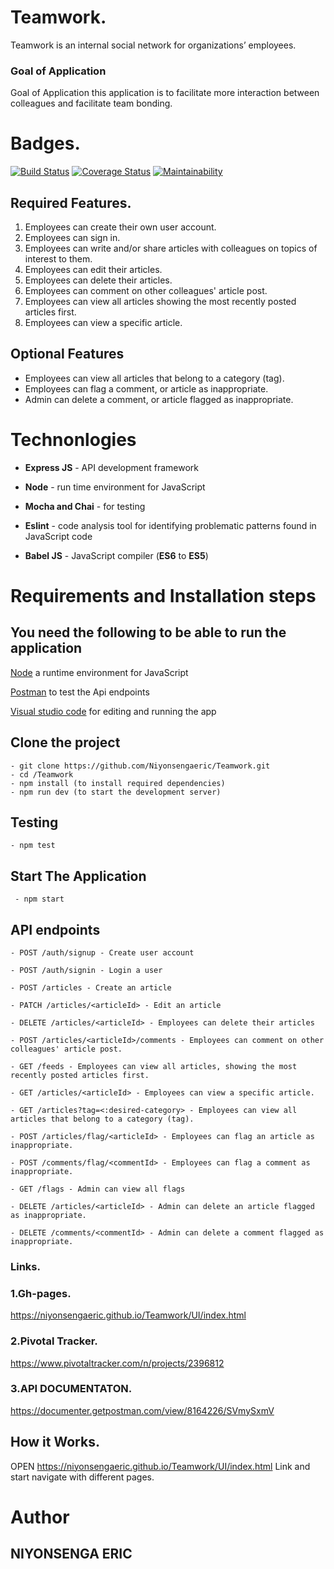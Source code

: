# Teamwork.

Teamwork is an internal social network for organizations’ employees.

### Goal of Application

Goal of Application this application is to facilitate more interaction between colleagues and facilitate team bonding.

# Badges.

[![Build Status](https://travis-ci.org/Niyonsengaeric/Teamwork.svg?branch=develop)](https://travis-ci.org/Niyonsengaeric/Teamwork) [![Coverage Status](https://coveralls.io/repos/github/Niyonsengaeric/Teamwork/badge.svg?branch=develop)](https://coveralls.io/github/Niyonsengaeric/Teamwork?branch=develop) [![Maintainability](https://api.codeclimate.com/v1/badges/ce7ee7f40189a9a1d3ca/maintainability)](https://codeclimate.com/github/Niyonsengaeric/Teamwork/maintainability)

## Required Features.

1. Employees can create their own user account.
2. Employees can sign in.
3. Employees can write and/or share articles with colleagues on topics of interest to them.
4. Employees can edit their articles.
5. Employees can delete their articles.
6. Employees can comment on other colleagues' article post.
7. Employees can view all articles showing the most recently posted articles first.
8. Employees can view a specific article.

## Optional Features

- Employees can view all articles that belong to a category (tag).
- Employees can flag a comment, or article as inappropriate.
- Admin can delete a comment, or article flagged as inappropriate.

# **Technonlogies**

- **Express JS** - API development framework

- **Node** - run time environment for JavaScript
- **Mocha and Chai** - for testing
- **Eslint** - code analysis tool for identifying problematic patterns found in JavaScript code
- **Babel JS** - JavaScript compiler (**ES6** to **ES5**)

# **Requirements and Installation steps**

## **You need the following to be able to run the application**

[Node](https://nodejs.org/en/download/) a runtime environment for JavaScript

[Postman](https://www.getpostman.com/downloads/) to test the Api endpoints

[Visual studio code](https://code.visualstudio.com/download) for editing and running the app

## **Clone the project**

    - git clone https://github.com/Niyonsengaeric/Teamwork.git
    - cd /Teamwork
    - npm install (to install required dependencies)
    - npm run dev (to start the development server)

## **Testing**

    - npm test

## **Start The Application**

     - npm start

## **API endpoints**

`- POST /auth/signup - Create user account`

`- POST /auth/signin - Login a user`

`- POST /articles - Create an article`

`- PATCH /articles/<articleId> - Edit an article`

`- DELETE /articles/<articleId> - Employees can delete their articles`

`- POST /articles/<articleId>/comments - Employees can comment on other colleagues' article post.`

`- GET /feeds - Employees can view all articles, showing the most recently posted articles first.`

`- GET /articles/<articleId> - Employees can view a specific article.`

`- GET /articles?tag=<:desired-category> - Employees can view all articles that belong to a category (tag).`

`- POST /articles/flag/<articleId> - Employees can flag an article as inappropriate.`

`- POST /comments/flag/<commentId> - Employees can flag a comment as inappropriate.`

`- GET /flags - Admin can view all flags`

`- DELETE /articles/<articleId> - Admin can delete an article flagged as inappropriate.`

`- DELETE /comments/<commentId> - Admin can delete a comment flagged as inappropriate.`

### Links.

### 1.Gh-pages.

https://niyonsengaeric.github.io/Teamwork/UI/index.html

### 2.Pivotal Tracker.

https://www.pivotaltracker.com/n/projects/2396812

### 3.API DOCUMENTATON.

https://documenter.getpostman.com/view/8164226/SVmySxmV

## How it Works.

OPEN https://niyonsengaeric.github.io/Teamwork/UI/index.html Link and start navigate with different pages.

# **Author**

## **NIYONSENGA ERIC**
